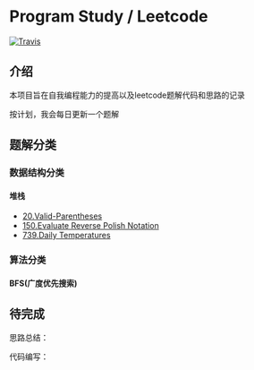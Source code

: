 # Program Study / Leetcode
[![Travis](https://img.shields.io/badge/language-C++-green.svg)]() 

## 介绍
本项目旨在自我编程能力的提高以及leetcode题解代码和思路的记录

按计划，我会每日更新一个题解

## 题解分类

### 数据结构分类

#### 堆栈

- [20.Valid-Parentheses](./ProblemsSolved/20.Valid-Parentheses.md)
- [150.Evaluate Reverse Polish Notation](./ProblemsSolved/150.Evaluate-Reverse-Polish-Notation.md)
- [739.Daily Temperatures](./ProblemsSolved/739.Daily-Temperatures.md)

### 算法分类

#### BFS(广度优先搜索)

## 待完成
思路总结：

代码编写：



